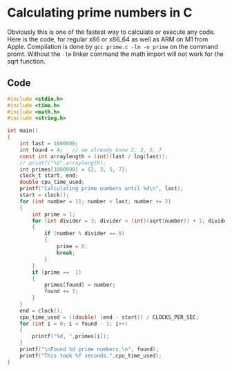 # Calculating prime numbers in C

Obviously this is one of the fastest way to calculate or execute any code. Here is the code, for regular x86 or x86_64 as well as ARM on M1 from Apple. Compilation is done by `gcc prime.c -lm -o prime` on the command promt. Without the `-lm` linker command the math import will not work for the sqrt function.

## Code

``` c
#include <stdio.h>
#include <time.h>
#include <math.h>
#include <string.h>

int main()
{
    int last = 1000000;
    int found = 4;   // we already know 2, 3, 5, 7
    const int arraylength = (int)(last / log(last));
    // printf("%d",arraylength);
    int primes[1000000] = {2, 3, 5, 7};
    clock_t start, end;
    double cpu_time_used;
    printf("Calculating prime numbers until %d\n", last);
    start = clock();
    for (int number = 11; number < last; number += 2)
    {
        int prime = 1;
        for (int divider = 3; divider < (int)(sqrt(number)) + 1; divider += 2)
        {
            if (number % divider == 0)
            {
                prime = 0;
                break;
            }
        }
        if (prime ==  1)
        {
            primes[found] = number;
            found += 1;
        }
    }
    end = clock();
    cpu_time_used = ((double) (end - start)) / CLOCKS_PER_SEC;
    for (int i = 0; i < found - 1; i++)
    {
        printf("%d, ",primes[i]);
    }
    printf("\nFound %d prime numbers.\n", found);
    printf("This took %f seconds.",cpu_time_used);
}
```
